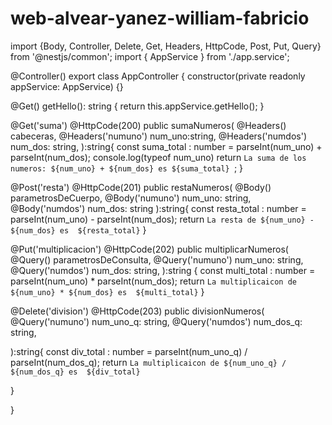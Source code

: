 # web-alvear-yanez-william-fabricio


import {Body, Controller, Delete, Get, Headers, HttpCode, Post, Put, Query} from '@nestjs/common';
import { AppService } from './app.service';

@Controller()
export class AppController {
  constructor(private readonly appService: AppService) {}

  @Get()
  getHello(): string {
    return this.appService.getHello();
  }

  @Get('suma')
  @HttpCode(200)
  public sumaNumeros(
      @Headers() cabeceras,
      @Headers('numuno') num_uno:string,
      @Headers('numdos') num_dos: string,
  ):string{
    const suma_total : number = parseInt(num_uno) + parseInt(num_dos);
    console.log(typeof num_uno)
    return `La suma de los numeros: ${num_uno} + ${num_dos} es ${suma_total} `;
  }

  @Post('resta')
  @HttpCode(201)
  public restaNumeros(
      @Body() parametrosDeCuerpo,
      @Body('numuno') num_uno: string,
      @Body('numdos') num_dos: string
  ):string{
    const resta_total : number = parseInt(num_uno) - parseInt(num_dos);
    return `La resta de ${num_uno} - ${num_dos} es  ${resta_total}`
  }

  @Put('multiplicacion')
  @HttpCode(202)
  public multiplicarNumeros(
      @Query() parametrosDeConsulta,
      @Query('numuno') num_uno: string,
      @Query('numdos') num_dos: string,
  ):string {
    const multi_total : number = parseInt(num_uno) * parseInt(num_dos);
    return `La multiplicaicon de ${num_uno} * ${num_dos} es  ${multi_total}`
  }

  @Delete('division')
  @HttpCode(203)
  public divisionNumeros(
      @Query('numuno') num_uno_q: string,
      @Query('numdos') num_dos_q: string,

  ):string{
    const div_total : number = parseInt(num_uno_q) / parseInt(num_dos_q);
    return `La multiplicaicon de ${num_uno_q} / ${num_dos_q} es  ${div_total}`

  }

}
